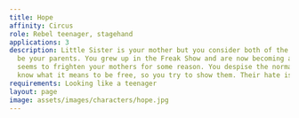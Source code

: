 ```yaml
---
title: Hope
affinity: Circus
role: Rebel teenager, stagehand
applications: 3
description: Little Sister is your mother but you consider both of the  sisters to
  be your parents. You grew up in the Freak Show and are now becoming an adult. This
  seems to frighten your mothers for some reason. You despise the normals. They don’t
  know what it means to be free, so you try to show them. Their hate is just stupidity.
requirements: Looking like a teenager
layout: page
image: assets/images/characters/hope.jpg
---
```


